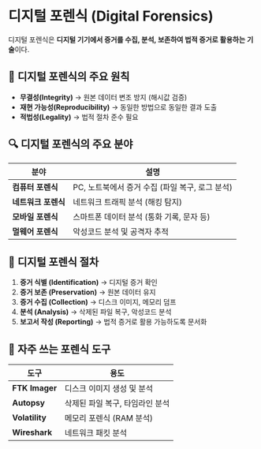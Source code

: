 # 디지털 포렌식 (Digital Forensics)

디지털 포렌식은 **디지털 기기에서 증거를 수집, 분석, 보존하여 법적 증거로 활용하는 기술**이다.

## 📌 디지털 포렌식의 주요 원칙
- **무결성(Integrity)** → 원본 데이터 변조 방지 (해시값 검증)
- **재현 가능성(Reproducibility)** → 동일한 방법으로 동일한 결과 도출
- **적법성(Legality)** → 법적 절차 준수 필요

## 🔍 디지털 포렌식의 주요 분야
| 분야 | 설명 |
|------|------|
| **컴퓨터 포렌식** | PC, 노트북에서 증거 수집 (파일 복구, 로그 분석) |
| **네트워크 포렌식** | 네트워크 트래픽 분석 (해킹 탐지) |
| **모바일 포렌식** | 스마트폰 데이터 분석 (통화 기록, 문자 등) |
| **멀웨어 포렌식** | 악성코드 분석 및 공격자 추적 |

## 🔬 디지털 포렌식 절차
1. **증거 식별 (Identification)** → 디지털 증거 확인
2. **증거 보존 (Preservation)** → 원본 데이터 유지
3. **증거 수집 (Collection)** → 디스크 이미지, 메모리 덤프
4. **분석 (Analysis)** → 삭제된 파일 복구, 악성코드 분석
5. **보고서 작성 (Reporting)** → 법적 증거로 활용 가능하도록 문서화

## 🔧 자주 쓰는 포렌식 도구
| 도구 | 용도 |
|------|------|
| **FTK Imager** | 디스크 이미지 생성 및 분석 |
| **Autopsy** | 삭제된 파일 복구, 타임라인 분석 |
| **Volatility** | 메모리 포렌식 (RAM 분석) |
| **Wireshark** | 네트워크 패킷 분석 |
